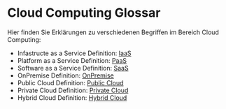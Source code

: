 # Cloud Computing Glossar

Hier finden Sie Erklärungen zu verschiedenen Begriffen im Bereich Cloud Computing:

- Infastructe as a Service Definition: [IaaS](IaaS_haas.md)
- Platform as a Service Definition: [PaaS](PaaS_Haas.md)
- Software as a Service Definition: [SaaS](SaaS_Haas.md)
- OnPremise Definition: [OnPremise](OnPremise_Haas.md)
- Public Cloud Definition: [Public Cloud](Public_Cloud_Haas.md)
- Private Cloud Definition: [Private Cloud](Private_Cloud_haas.md)
- Hybrid Cloud Definition: [Hybrid Cloud](Hybrid_Cloud_Haas.md)
